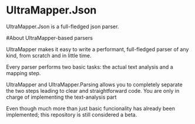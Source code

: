 # UltraMapper.Json

UltraMapper.Json is a full-fledged json parser.

#About UltraMapper-based parsers

UltraMapper makes it easy to write a performant, full-fledged parser of any kind, from scratch and in little time.

Every parser performs two basic tasks: the actual text analysis and a mapping step.

UltraMapper and UltraMapper.Parsing allows you to completely separate the two steps leading to clear and straightforward code. You are only in charge of implementing the text-analysis part

Even though much more than just basic funcionality has already been implemented; this repository is still considered a beta.
